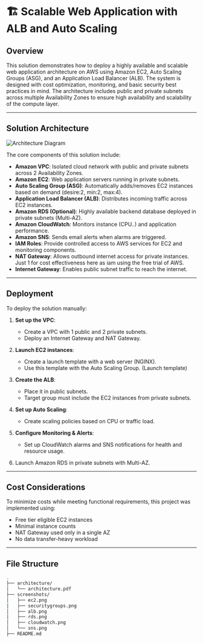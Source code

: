 # 🏗️ Scalable Web Application with ALB and Auto Scaling

## Overview

This solution demonstrates how to deploy a highly available and scalable web application architecture on AWS using Amazon EC2, Auto Scaling Groups (ASG), and an Application Load Balancer (ALB). The system is designed with cost optimization, monitoring, and basic security best practices in mind. The architecture includes public and private subnets across multiple Availability Zones to ensure high availability and scalability of the compute layer.

---

## Solution Architecture

![Architecture Diagram](./architecture/architecture-diagram.png)

The core components of this solution include:

- **Amazon VPC**: Isolated cloud network with public and private subnets across 2 Availability Zones.
- **Amazon EC2**: Web application servers running in private subnets.
- **Auto Scaling Group (ASG)**: Automatically adds/removes EC2 instances based on demand (desire:2, min:2, max:4).
- **Application Load Balancer (ALB)**: Distributes incoming traffic across EC2 instances.
- **Amazon RDS (Optional)**: Highly available backend database deployed in private subnets (Multi-AZ).
- **Amazon CloudWatch**: Monitors instance (CPU..) and application performance.
- **Amazon SNS**: Sends email alerts when alarms are triggered.
- **IAM Roles**: Provide controlled access to AWS services for EC2 and monitoring components.
- **NAT Gateway**: Allows outbound internet access for private instances. Just 1 for cost effectiveness here as iam using the free trial of AWS.
- **Internet Gateway**: Enables public subnet traffic to reach the internet.

---

## Deployment

To deploy the solution manually:

1. **Set up the VPC**:
   - Create a VPC with 1 public and 2 private subnets.
   - Deploy an Internet Gateway and NAT Gateway.

2. **Launch EC2 instances**:
   - Create a launch template with a web server (NGINX).
   - Use this template with the Auto Scaling Group. (Launch template)

3. **Create the ALB**:
   - Place it in public subnets.
   - Target group must include the EC2 instances from private subnets.

4. **Set up Auto Scaling**:
   - Create scaling policies based on CPU or traffic load.

5. **Configure Monitoring & Alerts**:
   - Set up CloudWatch alarms and SNS notifications for health and resource usage.

6. Launch Amazon RDS in private subnets with Multi-AZ.

---

## Cost Considerations

To minimize costs while meeting functional requirements, this project was implemented using:
- Free tier eligible EC2 instances
- Minimal instance counts
- NAT Gateway used only in a single AZ
- No data transfer-heavy workload

---

## File Structure

```bash
.
├── architecture/
│   └── architecture.pdf
├── screenshots/
│   ├── ec2.png
|   ├── securitygroups.png
│   ├── alb.png
|   ├── rds.png
│   ├── cloudwatch.png
│   └── sns.png
├── README.md
